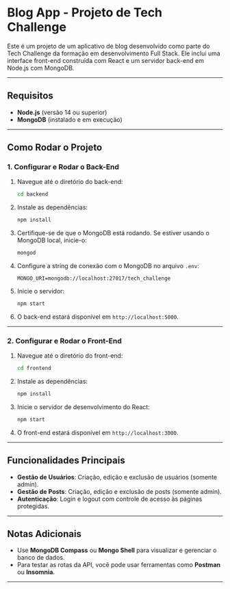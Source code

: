 # Blog App - Projeto de Tech Challenge

Este é um projeto de um aplicativo de blog desenvolvido como parte do Tech Challenge da formação em desenvolvimento Full Stack. Ele inclui uma interface front-end construída com React e um servidor back-end em Node.js com MongoDB.

---

## Requisitos

- **Node.js** (versão 14 ou superior)
- **MongoDB** (instalado e em execução)

---

## Como Rodar o Projeto

### 1. Configurar e Rodar o Back-End

1. Navegue até o diretório do back-end:
   ```bash
   cd backend
   ```
2. Instale as dependências:
   ```bash
   npm install
   ```
3. Certifique-se de que o MongoDB está rodando. Se estiver usando o MongoDB local, inicie-o:
   ```bash
   mongod
   ```
4. Configure a string de conexão com o MongoDB no arquivo `.env`:
   ```
   MONGO_URI=mongodb://localhost:27017/tech_challenge
   ```
5. Inicie o servidor:
   ```bash
   npm start
   ```
6. O back-end estará disponível em `http://localhost:5000`.

---

### 2. Configurar e Rodar o Front-End

1. Navegue até o diretório do front-end:
   ```bash
   cd frontend
   ```
2. Instale as dependências:
   ```bash
   npm install
   ```
3. Inicie o servidor de desenvolvimento do React:
   ```bash
   npm start
   ```
4. O front-end estará disponível em `http://localhost:3000`.

---

## Funcionalidades Principais

- **Gestão de Usuários**: Criação, edição e exclusão de usuários (somente admin).
- **Gestão de Posts**: Criação, edição e exclusão de posts (somente admin).
- **Autenticação**: Login e logout com controle de acesso às páginas protegidas.

---

## Notas Adicionais

- Use **MongoDB Compass** ou **Mongo Shell** para visualizar e gerenciar o banco de dados.
- Para testar as rotas da API, você pode usar ferramentas como **Postman** ou **Insomnia**.

---
